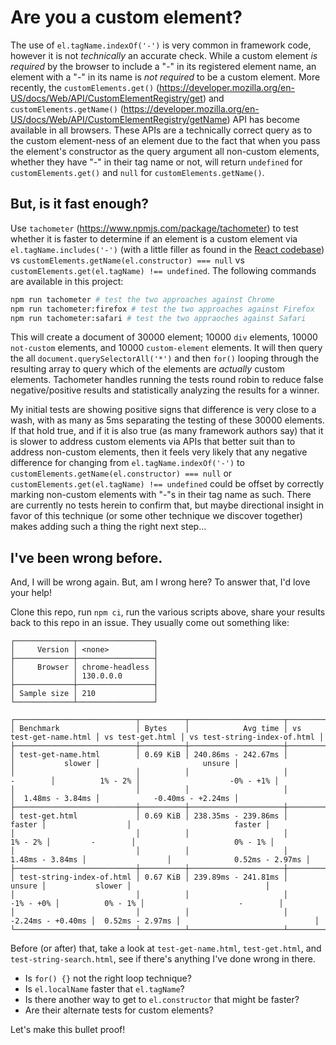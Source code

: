 # Are you a custom element?

The use of `el.tagName.indexOf('-')` is very common in framework code, however it is not _technically_ an accurate check. While a custom element _is required_ by the browser to include a "-" in its registered element name, an element with a "-" in its name is _not required_ to be a custom element. More recently, the `customElements.get()` (https://developer.mozilla.org/en-US/docs/Web/API/CustomElementRegistry/get) and `customElements.getName()` (https://developer.mozilla.org/en-US/docs/Web/API/CustomElementRegistry/getName) API has become available in all browsers. These APIs are a technically correct query as to the custom element-ness of an element due to the fact that when you pass the element's constructor as the query argument all non-custom elements, whether they have "-" in their tag name or not, will return `undefined` for `customElements.get()` and `null` for `customElements.getName()`.

## But, is it fast enough?

Use `tachometer` (https://www.npmjs.com/package/tachometer) to test whether it is faster to determine if an element is a custom element via `el.tagName.includes('-')` (with a little filler as found in the [React codebase](https://github.com/facebook/react/blob/main/packages/react-dom-bindings/src/shared/isCustomElement.js)) vs `customElements.getName(el.constructor) === null` vs `customElements.get(el.tagName) !== undefined`. The following commands are available in this project:

```bash
npm run tachometer # test the two approaches against Chrome
npm run tachometer:firefox # test the two approaches against Firefox
npm run tachometer:safari # test the two appraoches against Safari
```

This will create a document of 30000 element; 10000 `div` elements, 10000 `not-custom` elements, and 10000 `custom-element` elements. It will then query the all `document.querySelectorAll('*')` and then `for()` looping through the resulting array to query which of the elements are _actually_ custom elements. Tachometer handles running the tests round robin to reduce false negative/positive results and statistically analyzing the results for a winner.

My initial tests are showing positive signs that difference is very close to a wash, with as many as 5ms separating the testing of these 30000 elements. If that hold true, and if it is also true (as many framework authors say) that it is slower to address custom elements via APIs that better suit than to address non-custom elements, then it feels very likely that any negative difference for changing from `el.tagName.indexOf('-')` to `customElements.getName(el.constructor) === null` or `customElements.get(el.tagName) !== undefined` could be offset by correctly marking non-custom elements with "-"s in their tag name as such. There are currently no tests herein to confirm that, but maybe directional insight in favor of this technique (or some other technique we discover together) makes adding such a thing the right next step...

## I've been wrong before.

And, I will be wrong again. But, am I wrong here? To answer that, I'd love your help!

Clone this repo, run `npm ci`, run the various scripts above, share your results back to this repo in an issue. They usually come out something like:

```
┌─────────────┬─────────────────┐
│     Version │ <none>          │
├─────────────┼─────────────────┤
│     Browser │ chrome-headless │
│             │ 130.0.0.0       │
├─────────────┼─────────────────┤
│ Sample size │ 210             │
└─────────────┴─────────────────┘

┌───────────────────────────┬──────────┬─────────────────────┬───────────────────────┬──────────────────┬──────────────────────────────┐
│ Benchmark                 │ Bytes    │            Avg time │ vs test-get-name.html │ vs test-get.html │ vs test-string-index-of.html │
├───────────────────────────┼──────────┼─────────────────────┼───────────────────────┼──────────────────┼──────────────────────────────┤
│ test-get-name.html        │ 0.69 KiB │ 240.86ms - 242.67ms │                       │           slower │                       unsure │
│                           │          │                     │              -        │          1% - 2% │                    -0% - +1% │
│                           │          │                     │                       │  1.48ms - 3.84ms │            -0.40ms - +2.24ms │
├───────────────────────────┼──────────┼─────────────────────┼───────────────────────┼──────────────────┼──────────────────────────────┤
│ test-get.html             │ 0.69 KiB │ 238.35ms - 239.86ms │                faster │                  │                       faster │
│                           │          │                     │               1% - 2% │         -        │                      0% - 1% │
│                           │          │                     │       1.48ms - 3.84ms │                  │              0.52ms - 2.97ms │
├───────────────────────────┼──────────┼─────────────────────┼───────────────────────┼──────────────────┼──────────────────────────────┤
│ test-string-index-of.html │ 0.67 KiB │ 239.89ms - 241.81ms │                unsure │           slower │                              │
│                           │          │                     │             -1% - +0% │          0% - 1% │                     -        │
│                           │          │                     │     -2.24ms - +0.40ms │  0.52ms - 2.97ms │                              │
└───────────────────────────┴──────────┴─────────────────────┴───────────────────────┴──────────────────┴──────────────────────────────┘
```

Before (or after) that, take a look at `test-get-name.html`, `test-get.html`, and `test-string-search.html`, see if there's anything I've done wrong in there.
- Is `for() {}` not the right loop technique?
- Is `el.localName` faster that `el.tagName`?
- Is there another way to get to `el.constructor` that might be faster?
- Are their alternate tests for custom elements?

Let's make this bullet proof!
